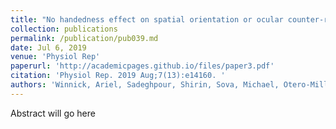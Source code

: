 ```yaml
---
title: "No handedness effect on spatial orientation or ocular counter-roll during lateral head tilts."
collection: publications
permalink: /publication/pub039.md
date: Jul 6, 2019
venue: 'Physiol Rep'
paperurl: 'http://academicpages.github.io/files/paper3.pdf'
citation: 'Physiol Rep. 2019 Aug;7(13):e14160. '
authors: 'Winnick, Ariel, Sadeghpour, Shirin, Sova, Michael, Otero-Millan, Jorge, Kheradmand, Amir'
---
```

Abstract will go here

